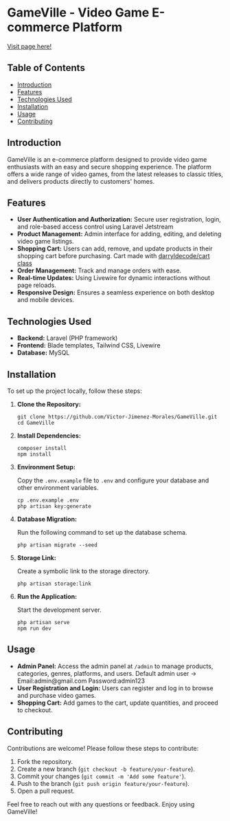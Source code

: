 <!DOCTYPE html>
<html lang="en">

<body>

<h1>GameVille - Video Game E-commerce Platform</h1>

<a href="https://gameville" target="_blank">Visit page here!</a>

<h2>Table of Contents</h2>
<ul>
    <li><a href="#introduction">Introduction</a></li>
    <li><a href="#features">Features</a></li>
    <li><a href="#technologies-used">Technologies Used</a></li>
    <li><a href="#installation">Installation</a></li>
    <li><a href="#usage">Usage</a></li>
    <li><a href="#contributing">Contributing</a></li>
</ul>

<h2 id="introduction">Introduction</h2>
<p>GameVille is an e-commerce platform designed to provide video game enthusiasts with an easy and secure shopping experience. The platform offers a wide range of video games, from the latest releases to classic titles, and delivers products directly to customers' homes.</p>

<h2 id="features">Features</h2>
<ul>
    <li><strong>User Authentication and Authorization:</strong> Secure user registration, login, and role-based access control using Laravel Jetstream</li>
    <li><strong>Product Management:</strong> Admin interface for adding, editing, and deleting video game listings.</li>
    <li><strong>Shopping Cart:</strong> Users can add, remove, and update products in their shopping cart before purchasing. Cart made with <a href="https://github.com/darryldecode/laravelshoppingcart">darryldecode/cart class</a></li>
    <li><strong>Order Management:</strong> Track and manage orders with ease.</li>
    <li><strong>Real-time Updates:</strong> Using Livewire for dynamic interactions without page reloads.</li>
    <li><strong>Responsive Design:</strong> Ensures a seamless experience on both desktop and mobile devices.</li>
</ul>

<h2 id="technologies-used">Technologies Used</h2>
<ul>
    <li><strong>Backend:</strong> Laravel (PHP framework)</li>
    <li><strong>Frontend:</strong> Blade templates, Tailwind CSS, Livewire</li>
    <li><strong>Database:</strong> MySQL</li>
</ul>

<h2 id="installation">Installation</h2>
<p>To set up the project locally, follow these steps:</p>
<ol>
    <li><strong>Clone the Repository:</strong>
        <pre><code>git clone https://github.com/Victor-Jimenez-Morales/GameVille.git
cd GameVille</code></pre>
    </li>
    <li><strong>Install Dependencies:</strong>
        <pre><code>composer install
npm install</code></pre>
    </li>
    <li><strong>Environment Setup:</strong>
        <p>Copy the <code>.env.example</code> file to <code>.env</code> and configure your database and other environment variables.</p>
        <pre><code>cp .env.example .env
php artisan key:generate</code></pre>
    </li>
    <li><strong>Database Migration:</strong>
        <p>Run the following command to set up the database schema.</p>
        <pre><code>php artisan migrate --seed</code></pre>
    </li>
    <li><strong>Storage Link:</strong>
        <p>Create a symbolic link to the storage directory.</p>
        <pre><code>php artisan storage:link</code></pre>
    </li>
    <li><strong>Run the Application:</strong>
        <p>Start the development server.</p>
        <pre><code>php artisan serve
npm run dev</code></pre>
    </li>
</ol>

<h2 id="usage">Usage</h2>
<ul>
    <li><strong>Admin Panel:</strong> Access the admin panel at <code>/admin</code> to manage products, categories, genres, platforms, and users. Default admin user -> Email:admin@gmail.com Password:admin123</li>
    <li><strong>User Registration and Login:</strong> Users can register and log in to browse and purchase video games.</li>
    <li><strong>Shopping Cart:</strong> Add games to the cart, update quantities, and proceed to checkout.</li>
</ul>

<h2 id="contributing">Contributing</h2>
<p>Contributions are welcome! Please follow these steps to contribute:</p>
<ol>
    <li>Fork the repository.</li>
    <li>Create a new branch (<code>git checkout -b feature/your-feature</code>).</li>
    <li>Commit your changes (<code>git commit -m 'Add some feature'</code>).</li>
    <li>Push to the branch (<code>git push origin feature/your-feature</code>).</li>
    <li>Open a pull request.</li>
</ol>

<footer>
    <p>Feel free to reach out with any questions or feedback. Enjoy using GameVille!</p>
</footer>
</body>
</html>
